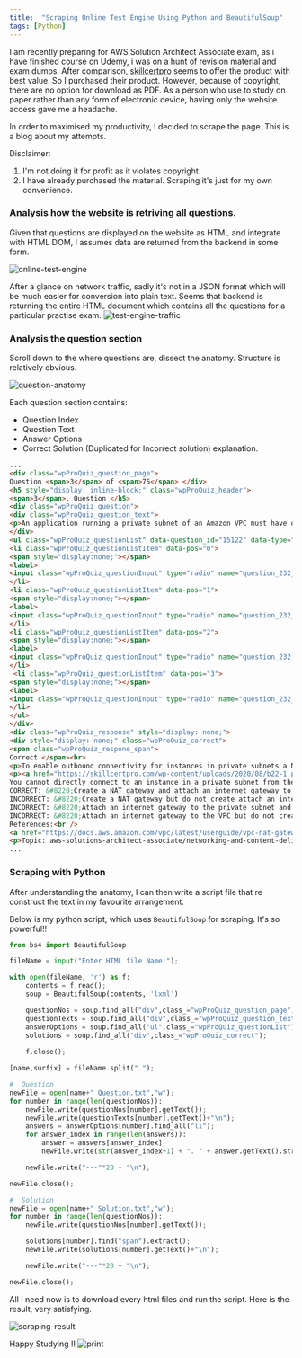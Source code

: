 ```yaml
---
title:  "Scraping Online Test Engine Using Python and BeautifulSoup"
tags: [Python] 
---
```


I am recently preparing for AWS Solution Architect Associate exam, as i have finished course on Udemy, i was on a hunt of revision material and exam dumps. After comparison,  [skillcertpro](https://skillcertpro.com/) seems to offer the product with best value. So I purchased their product. However, because of copyright, there are no option for download as PDF. As a person who use to study on paper rather than any form of electronic device, having only the website access gave me a headache.

In order to maximised my productivity, I decided to scrape the page. This is a blog about my attempts.

Disclaimer: 
1. I'm not doing it for profit as it violates copyright.
2. I have already purchased the material. Scraping it's just for my own convenience.



### Analysis how the website is retriving all questions.
Given that questions are displayed on the website as HTML and integrate with HTML DOM, I assumes data are returned from the backend in some form.

![online-test-engine](/assets/images/2020-11-08/online-test-engine.png)

After a glance on network traffic, sadly it's not in a JSON format which will be much easier for conversion into plain text. Seems that backend is returning the entire HTML document which contains all the questions for a particular practise exam.
![test-engine-traffic](/assets/images/2020-11-08/test-engine-traffic.png)

### Analysis the question section

Scroll down to the where questions are, dissect the anatomy. Structure is relatively obvious.


![question-anatomy](/assets/images/2020-11-08/question-anatomy.png)

Each question section contains:
- Question Index
- Question Text
- Answer Options
- Correct Solution (Duplicated for Incorrect solution) explanation.


```html
...
<div class="wpProQuiz_question_page">
Question <span>3</span> of <span>75</span> </div>
<h5 style="display: inline-block;" class="wpProQuiz_header">
<span>3</span>. Question </h5>
<div class="wpProQuiz_question">
<div class="wpProQuiz_question_text">
<p>An application running a private subnet of an Amazon VPC must have outbound internet access for downloading updates. The Solutions Architect does not want the application exposed to inbound connection attempts. Which steps should be taken?</p>
</div>
<ul class="wpProQuiz_questionList" data-question_id="15122" data-type="single" data-quizid="232">
<li class="wpProQuiz_questionListItem" data-pos="0">
<span style="display:none;"></span>
<label>
<input class="wpProQuiz_questionInput" type="radio" name="question_232_15122" value="1"> Create a NAT gateway and attach an internet gateway to the VPC </label>
</li>
<li class="wpProQuiz_questionListItem" data-pos="1">
<span style="display:none;"></span>
<label>
<input class="wpProQuiz_questionInput" type="radio" name="question_232_15122" value="2"> Attach an internet gateway to the private subnet and create a NAT gateway </label>
</li>
<li class="wpProQuiz_questionListItem" data-pos="2">
<span style="display:none;"></span>
<label>
<input class="wpProQuiz_questionInput" type="radio" name="question_232_15122" value="3"> Create a NAT gateway but do not create attach an internet gateway to the VPC </label>
</li>
 <li class="wpProQuiz_questionListItem" data-pos="3">
<span style="display:none;"></span>
<label>
<input class="wpProQuiz_questionInput" type="radio" name="question_232_15122" value="4"> Attach an internet gateway to the VPC but do not create a NAT gateway </label>
</li>
</ul>
</div>
<div class="wpProQuiz_response" style="display: none;">
<div style="display: none;" class="wpProQuiz_correct">
<span class="wpProQuiz_respone_span">
Correct </span><br>
<p>To enable outbound connectivity for instances in private subnets a NAT gateway can be created. The NAT gateway is created in a public subnet and a route must be created in the private subnet pointing to the NAT gateway for internet-bound traffic. An internet gateway must be attached to the VPC to facilitate outbound connections.</p>
<p><a href="https://skillcertpro.com/wp-content/uploads/2020/08/b22-1.png"><img class="alignnone size-full wp-image-37660 jetpack-lazy-image" src="https://skillcertpro.com/wp-content/uploads/2020/08/b22-1.png" alt width="902" height="424" data-lazy-src="http://skillcertpro.com/wp-content/uploads/2020/08/b22-1.png?is-pending-load=1" srcset="data:image/gif;base64,R0lGODlhAQABAIAAAAAAAP///yH5BAEAAAAALAAAAAABAAEAAAIBRAA7"><noscript><img   alt="" width="902" height="424" data-src="http://skillcertpro.com/wp-content/uploads/2020/08/b22-1.png" class="alignnone size-full wp-image-37660 lazyload" src="data:image/gif;base64,R0lGODlhAQABAAAAACH5BAEKAAEALAAAAAABAAEAAAICTAEAOw==" /><noscript><img   alt="" width="902" height="424" data-src="http://skillcertpro.com/wp-content/uploads/2020/08/b22-1.png" class="alignnone size-full wp-image-37660 lazyload" src="data:image/gif;base64,R0lGODlhAQABAAAAACH5BAEKAAEALAAAAAABAAEAAAICTAEAOw==" /><noscript><img   alt="" width="902" height="424" data-src="http://skillcertpro.com/wp-content/uploads/2020/08/b22-1.png" class="alignnone size-full wp-image-37660 lazyload" src="data:image/gif;base64,R0lGODlhAQABAAAAACH5BAEKAAEALAAAAAABAAEAAAICTAEAOw==" /><noscript><img class="alignnone size-full wp-image-37660" src="http://skillcertpro.com/wp-content/uploads/2020/08/b22-1.png" alt="" width="902" height="424" /></noscript></noscript></noscript></noscript></a><br />
You cannot directly connect to an instance in a private subnet from the internet. You would need to use a bastion/jump host. Therefore, the application will not be exposed to inbound connection attempts.<br />
CORRECT: &#8220;Create a NAT gateway and attach an internet gateway to the VPC&#8221; is the correct answer.<br />
INCORRECT: &#8220;Create a NAT gateway but do not create attach an internet gateway to the VPC&#8221; is incorrect. An internet gateway must be attached to the VPC for any outbound connections to work.<br />
INCORRECT: &#8220;Attach an internet gateway to the private subnet and create a NAT gateway&#8221; is incorrect. You do not attach internet gateways to subnets, you attach them to VPCs.<br />
INCORRECT: &#8220;Attach an internet gateway to the VPC but do not create a NAT gateway&#8221; is incorrect. Without a NAT gateway the instances in the private subnet will not be able to download updates from the internet.<br />
References:<br />
<a href="https://docs.aws.amazon.com/vpc/latest/userguide/vpc-nat-gateway.html" rel="nofollow ugc">https://docs.aws.amazon.com/vpc/latest/userguide/vpc-nat-gateway.html</a></p>
<p>Topic: aws-solutions-architect-associate/networking-and-content-delivery/amazon-vpc/</p> </div>
...
```

### Scraping with Python

After understanding the anatomy, I can then write a script file that re construct the text in my favourite arrangement.

Below is my python script, which uses `BeautifulSoup` for scraping. It's so powerful!!

```python
from bs4 import BeautifulSoup

fileName = input("Enter HTML file Name:");

with open(fileName, 'r') as f:
	contents = f.read();
	soup = BeautifulSoup(contents, 'lxml')

	questionNos = soup.find_all("div",class_="wpProQuiz_question_page");
	questionTexts = soup.find_all("div",class_="wpProQuiz_question_text");
	answerOptions = soup.find_all("ul",class_="wpProQuiz_questionList");
	solutions = soup.find_all("div",class_="wpProQuiz_correct");
	
	f.close();

[name,surfix] = fileName.split(".");

#  Question
newFile = open(name+" Question.txt","w");
for number in range(len(questionNos)):
	newFile.write(questionNos[number].getText());
	newFile.write(questionTexts[number].getText()+"\n");
	answers = answerOptions[number].find_all("li");
	for answer_index in range(len(answers)):
		answer = answers[answer_index]
		newFile.write(str(answer_index+1) + ". " + answer.getText().strip() + "\n");

	newFile.write("---"*20 + "\n");

newFile.close();

#  Solution
newFile = open(name+" Solution.txt","w");
for number in range(len(questionNos)):
	newFile.write(questionNos[number].getText());

	solutions[number].find("span").extract();
	newFile.write(solutions[number].getText()+"\n");

	newFile.write("---"*20 + "\n");

newFile.close();

```

All I need now is to download every html files and run the script. Here is the result, very satisfying.

![scraping-result](/assets/images/2020-11-08/scraping-result.png)



Happy Studying !!
![print](/assets/images/2020-11-08/print.png)